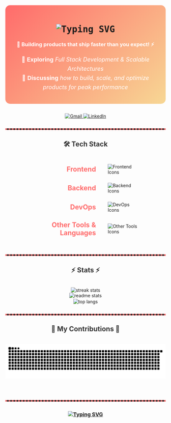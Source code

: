 <!-- HEADER SECTION -->
<div style="background: linear-gradient(135deg, #FF6B6B, #F7D794); padding: 20px; border-radius: 15px; margin-bottom: 30px;">
  <h1 align="center" style="font-family: 'Fira Code', monospace;">
    <img src="https://readme-typing-svg.herokuapp.com/?font=Fira+Code&size=36&pause=1000&color=F7F7F7&center=true&vCenter=true&width=800&height=80&lines=Hey+There+%F0%9F%91%8B,+I'm+Santanu!;Full+Stack+Dev;Optimizing+Apps;Always+Learning+Tech" alt="Typing SVG"/>
  </h1>
  <h3 align="center" style="color: #ffffff; margin-top: 20px;">
    🚀 <strong>Building products that ship faster than you expect!</strong> ⚡
  </h3>
  <p align="center" style="color: #ffffff; font-size: 18px; line-height: 1.6;">
    🌱 <strong>Exploring</strong> <em>Full Stack Development &amp; Scalable Architectures</em><br>
    💬 <strong>Discussing</strong> <em>how to build, scale, and optimize products for peak performance</em>
  </p>
</div>



<!-- CONTACT SECTION -->
<div align="center" style="margin-bottom: 30px;">
  <a href="mailto:santanu4246@gmail.com">
    <img src="https://img.shields.io/badge/Gmail-D14836?style=for-the-badge&logo=gmail&logoColor=white" alt="Gmail"/>
  </a>
  <a href="https://www.linkedin.com/in/santanu-dutta-22903125a/" target="_blank">
    <img src="https://img.shields.io/badge/LinkedIn-0077B5?style=for-the-badge&logo=linkedin&logoColor=white" alt="LinkedIn"/>
  </a>
</div>

<hr style="border: 2px dashed #FF6B6B; margin: 30px 0;"/>

<!-- TECH STACK -->
<h2 align="center" style="color: #333; margin-bottom: 20px;">🛠️ Tech Stack</h2>
<table align="center" style="margin: 0 auto; border-collapse: separate; border-spacing: 20px; width: 80%;">
  <tr>
    <td style="text-align: right; vertical-align: middle; font-size: 1.5em; color: #FF6B6B; font-weight: bold; padding-right: 10px;">
      Frontend
    </td>
    <td style="text-align: left; vertical-align: middle;">
      <img src="https://skillicons.dev/icons?i=js,ts,react,nextjs,vite,tailwind" alt="Frontend Icons" style="max-width: 100%;"/>
    </td>
  </tr>
  <tr>
    <td style="text-align: right; vertical-align: middle; font-size: 1.5em; color: #FF6B6B; font-weight: bold; padding-right: 10px;">
      Backend
    </td>
    <td style="text-align: left; vertical-align: middle;">
      <img src="https://skillicons.dev/icons?i=nodejs,prisma,postgresql,express,mongodb,supabase" alt="Backend Icons" style="max-width: 100%;"/>
    </td>
  </tr>
  <tr>
    <td style="text-align: right; vertical-align: middle; font-size: 1.5em; color: #FF6B6B; font-weight: bold; padding-right: 10px;">
      DevOps
    </td>
    <td style="text-align: left; vertical-align: middle;">
      <img src="https://skillicons.dev/icons?i=docker,vercel,nginx,aws,ubuntu" alt="DevOps Icons" style="max-width: 100%;"/>
    </td>
  </tr>
  <tr>
    <td style="text-align: right; vertical-align: middle; font-size: 1.5em; color: #FF6B6B; font-weight: bold; padding-right: 10px;">
      Other Tools & Languages
    </td>
    <td style="text-align: left; vertical-align: middle;">
      <img src="https://skillicons.dev/icons?i=vscode,git,notion,postman,py,java,cpp,vim,pnpm" alt="Other Tools Icons" style="max-width: 100%;"/>
    </td>
  </tr>
</table>




<hr style="border: 2px dashed #FF6B6B; margin: 30px 0;"/>

<!-- STATS SECTION -->
<h2 align="center" style="color: #333333;">⚡ Stats ⚡</h2>
<br>
<div align="center">
  <img width="390" src="https://github-readme-streak-stats-salesp07.vercel.app/?user=santanu4246&count_private=true&theme=react&border_radius=10" alt="streak stats"/>
  <br/>
  <img width="390" src="https://github-readme-stats-salesp07.vercel.app/api?username=santanu4246&show_icons=true&theme=react&rank_icon=github&border_radius=10" alt="readme stats" />
  <br/>
  <img width="325" align="center" src="https://github-readme-stats-salesp07.vercel.app/api/top-langs/?username=santanu4246&hide=HTML&langs_count=8&layout=compact&theme=react&border_radius=10&size_weight=0.5&count_weight=0.5&exclude_repo=github-readme-stats" alt="top langs" />
</div>

<hr style="border: 2px dashed #FF6B6B; margin: 30px 0;"/>

<!-- CONTRIBUTIONS SECTION -->
<div align="center">
  <h2 style="color: #333333;">🐍 My Contributions 🐍</h2>
  <br>
  <img alt="snake eating my contributions" src="https://raw.githubusercontent.com/santanu4246/santanu4246/output/github-contribution-grid-snake.svg" />
  <br/><br/><br/>
</div>

<hr style="border: 2px dashed #FF6B6B; margin: 30px 0;"/>

<!-- FOOTER SECTION -->
<h3 align="center" style="color: #333333;">
  <a href="https://git.io/typing-svg">
    <img src="https://readme-typing-svg.herokuapp.com?font=Righteous&size=25&center=true&vCenter=true&width=500&height=70&duration=4000&lines=Thanks+for+visiting+✌️!+;+Shoot+me+a+message+on+Linkedin!;I'm+always+down+to+collab+:)" alt="Typing SVG">
  </a>
</h3>
